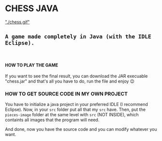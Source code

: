 # CHESS JAVA

["./chess.gif"](chess-gif)

## `A game made completely in Java (with the IDLE Eclipse).`

<br />

#### HOW TO PLAY THE GAME

If you want to see the final result, you can download the JAR execuable "chess.jar" and that's all you have to do, run the file and enjoy 😉

### HOW TO GET SOURCE CODE IN MY OWN PROJECT

You have to initialize a java project in your preferred IDLE (I recommend Eclipse). Now, in your `src` folder put all that my `src` have. Then, put the `pieces-image` folder at the same level with `src` (NOT INSIDE), which containts all images that the program will need.

And done, now you have the source code and you can modify whatever you want.
